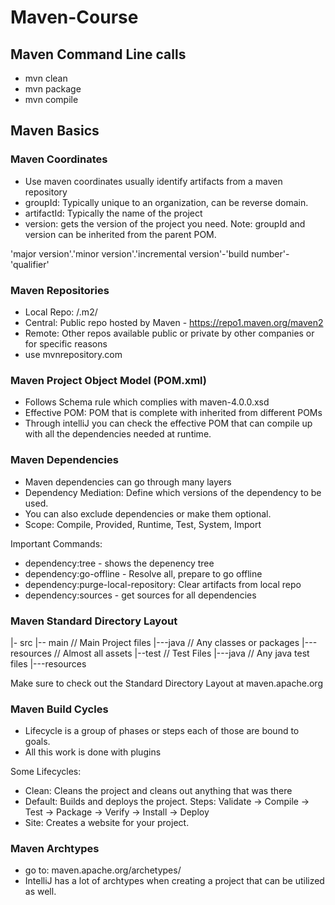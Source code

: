 # Maven-Course 

## Maven Command Line calls
- mvn clean
- mvn package
- mvn compile

## Maven Basics

### Maven Coordinates
 - Use maven coordinates usually identify artifacts from a maven repository
 - groupId: Typically unique to an organization, can be reverse domain.
 - artifactId: Typically the name of the project
 - version: gets the version of the project you need.
 Note: groupId and version can be inherited from the parent POM.

 'major version'.'minor version'.'incremental version'-'build number'-'qualifier'

 ### Maven Repositories
 - Local Repo: <user home>/.m2/
 - Central: Public repo hosted by Maven - https://repo1.maven.org/maven2
 - Remote: Other repos available public or private by other companies or for specific reasons
 - use mvnrepository.com

 ### Maven Project Object Model (POM.xml)
 - Follows Schema rule which complies with maven-4.0.0.xsd
 - Effective POM: POM that is complete with inherited from different POMs
 - Through intelliJ you can check the effective POM that can compile up with all the dependencies needed at runtime.

 ### Maven Dependencies
 - Maven dependencies can go through many layers
 - Dependency Mediation: Define which versions of the dependency to be used.
 - You can also exclude dependencies or make them optional.
 - Scope: Compile, Provided, Runtime, Test, System, Import

 Important Commands:
 - dependency:tree - shows the depenency tree
 - dependency:go-offline - Resolve all, prepare to go offline
 - dependency:purge-local-repository: Clear artifacts from local repo
 - dependency:sources - get sources for all dependencies

 ### Maven Standard Directory Layout
|- src
|-- main // Main Project files
|---java // Any classes or packages
|---resources // Almost all assets
|--test // Test Files
|---java // Any java test files
|---resources

Make sure to check out the Standard Directory Layout at maven.apache.org

### Maven Build Cycles
- Lifecycle is a group of phases or steps each of those are bound to goals.
- All this work is done with plugins

Some Lifecycles:
- Clean: Cleans the project and cleans out anything that was there
- Default: Builds and deploys the project. Steps: Validate -> Compile -> Test -> Package -> Verify -> Install -> Deploy
- Site: Creates a website for your project. 

### Maven Archtypes
- go to: maven.apache.org/archetypes/
- IntelliJ has a lot of archtypes when creating a project that can be utilized as well.





